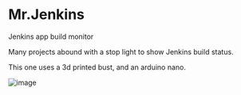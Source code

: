 # Mr.Jenkins
Jenkins app build monitor


Many projects abound with a stop light to show Jenkins build status.

This one uses a 3d printed bust, and an arduino nano.

![image](https://github.com/user-attachments/assets/435eb4c4-fb40-4985-ab62-1c64b02cf2fc)
